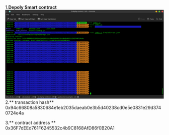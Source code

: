 1.**Depoly Smart contract**
<img src="https://github.com/playflycode/Nervos-Gitcoin-Hackathon/blob/main/Task_2/first_smart_contract.png">
2.** transaction hash**
0x94c66808a5830684e1eb2035daeab0e3b5d40238cd0e5e0831e29d3740724e4a

3.** contract address **
0x36F7dEEd761F6245532c4b9C8168AfD86f0B20A1
